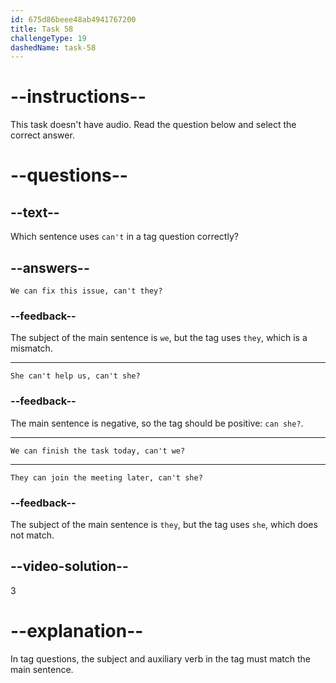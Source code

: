```yaml
---
id: 675d86beee48ab4941767200
title: Task 58
challengeType: 19
dashedName: task-58
---
```


# --instructions--

This task doesn't have audio. Read the question below and select the correct answer.

# --questions--

## --text--

Which sentence uses `can't` in a tag question correctly?

## --answers--

`We can fix this issue, can't they?`

### --feedback--

The subject of the main sentence is `we`, but the tag uses `they`, which is a mismatch.

---

`She can't help us, can't she?`

### --feedback--

The main sentence is negative, so the tag should be positive: `can she?`.

---

`We can finish the task today, can't we?`

---

`They can join the meeting later, can't she?`

### --feedback--

The subject of the main sentence is `they`, but the tag uses `she`, which does not match.

## --video-solution--

3

# --explanation--

In tag questions, the subject and auxiliary verb in the tag must match the main sentence.
